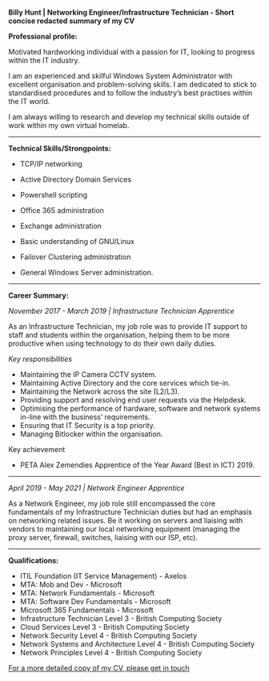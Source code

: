 **Billy Hunt | Networking Engineer/Infrastructure Technician - Short concise redacted summary of my CV**

**Professional profile:**

Motivated hardworking individual with a passion for IT, looking to progress within the IT industry.

I am an experienced and skilful Windows System Administrator with excellent organisation and problem-solving skills. I am dedicated to stick to standardised procedures and to follow the industry’s best practises within the IT world.

I am always willing to research and develop my technical skills outside of work within my own virtual homelab.

___

**Technical Skills/Strongpoints:**

- TCP/IP networking

- Active Directory Domain Services

- Powershell scripting

- Office 365 administration

- Exchange administration

- Basic understanding of GNU/Linux

- Failover Clustering administration

- General Windows Server administration.

___

**Career Summary:**

*November 2017 - March 2019 | Infrastructure Technician Apprentice*

As an Infrastructure Technician, my job role was to provide IT support to staff and students within the organisation, helping them to be more productive when using technology to do their own daily duties.

_Key responsibilities_

-  Maintaining the IP Camera CCTV system.
-  Maintaining Active Directory and the core services which tie-in.
-  Maintaining the Network across the site (L2/L3).
-  Providing support and resolving end user requests via the Helpdesk.
-  Optimising the performance of hardware, software and network systems in-line with the business’ requirements.
-  Ensuring that IT Security is a top priority.
-  Managing Bitlocker within the organisation.

Key achievement

-  PETA Alex Zemendies Apprentice of the Year Award (Best in ICT) 2019.

___

*April 2019 - May 2021 | Network Engineer Apprentice*

As a Network Engineer, my job role still encompassed the core fundamentals of my Infrastructure Technician duties but had an emphasis on networking related issues. Be it working on servers and liaising with vendors to maintaining our local networking equipment (managing the proxy server, firewall, switches, liaising with our ISP, etc).

___

**Qualifications:**

- ITIL Foundation (IT Service Management) - Axelos
- MTA: Mob and Dev - Microsoft
- MTA: Network Fundamentals - Microsoft
- MTA: Software Dev Fundamentals - Microsoft
- Microsoft 365 Fundamentals - Microsoft
- Infrastructure Technician Level 3 - British Computing Society
- Cloud Services Level 3 - British Computing Society
- Network Security Level 4 - British Computing Society
- Network Systems and Architecture Level 4 - British Computing Society
- Network Principles Level 4 - British Computing Society

[For a more detailed copy of my CV, please get in touch](contact@billyhuntit.co.uk)
